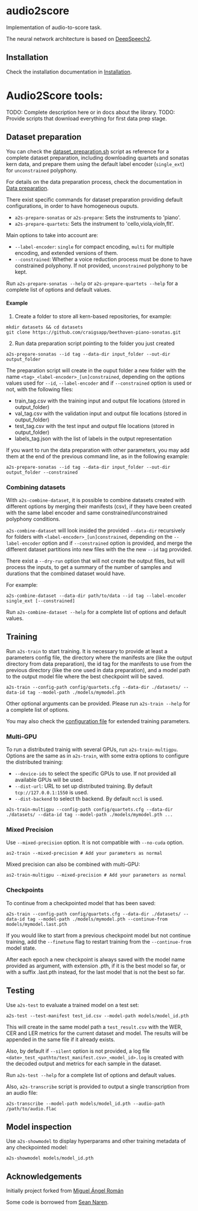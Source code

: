 # audio2score

Implementation of audio-to-score task.

The neural network architecture is based on [DeepSpeech2](https://arxiv.org/abs/1512.02595).

## Installation

Check the installation documentation in [Installation](docs/Installation.md).

# Audio2Score tools:
TODO: Complete description here or in docs about the library.
TODO: Provide scripts that download everything for first data prep stage.

## Dataset preparation

You can check the [dataset_preparation.sh](scripts/dataset_preparation.sh) script as reference for a complete dataset preparation, including downloading quartets and sonatas kern data, and prepare them using the default label encoder (`single_ext`) for `unconstrained` polyphony.

For details on the data preparation process, check the documentation in [Data preparation](docs/DataPreparation.md).

There exist specific commands for dataset preparation providing default configurations, in order to have homogeneous ouputs.
* `a2s-prepare-sonatas` or `a2s-prepare`: Sets the instruments to 'piano'.
* `a2s-prepare-quartets`: Sets the instrument to 'cello,viola,violn,flt'.

Main options to take into account are:
* `--label-encoder`: `single` for compact encoding, `multi` for multiple encoding, and extended versions of them.
* `--constrained`: Whether a voice reduction process must be done to have constrained polyphony. If not provided, `unconstrained` polyphony to be kept. 

Run ```a2s-prepare-sonatas --help``` or ```a2s-prepare-quartets --help``` for a complete list of options and default values.

#### Example

1. Create a folder to store all kern-based repositories, for example:
```
mkdir datasets && cd datasets
git clone https://github.com/craigsapp/beethoven-piano-sonatas.git
```
2. Run data preparation script pointing to the folder you just created
```
a2s-prepare-sonatas --id tag --data-dir input_folder --out-dir output_folder
```
The preparation script will create in the ouput folder a new folder with the name `<tag>_<label-encoder>_[un]constrained`, depending on the options values used for `--id`, `--label-encoder` and if `--constrained` option is used or not, with the following files:
* train_tag.csv with the training input and output file locations (stored in output_folder)
* val_tag.csv with the validation input and output file locations (stored in output_folder)
* test_tag.csv with the test input and output file locations (stored in output_folder)
* labels_tag.json with the list of labels in the output representation

If you want to run the data preparation with other parameters, you may add them at the end of the previous command line, as in the following example:
```
a2s-prepare-sonatas --id tag --data-dir input_folder --out-dir output_folder --constrained
```

### Combining datasets

With `a2s-combine-dataset`, it is possible to combine datasets created with different options by merging their manifests (csv), if they have been created with the same label encoder and same constrained/unconstrained polyphony conditions.

`a2s-combine-dataset` will look insided the provided `--data-dir` recursively for folders with `<label-encoder>_[un]constrained`, depending on the `--label-encoder` option and if `--constrained` option is provided, and merge the different dataset partitions into new files with the the new `--id` tag provided.

There exist a `--dry-run` option that will not create the output files, but will process the inputs, to get a summary of the number of samples and durations that the combined dataset would have.

For example:
```
a2s-combine-dataset --data-dir path/to/data --id tag --label-encoder single_ext [--constrained] 
```

Run `a2s-combine-dataset --help` for a complete list of options and default values.

## Training

Run ``a2s-train`` to start training. It is necessary to provide at least a parameters config file, the directory where the manifests are (like the output directory from data preparation), the id tag for the manifests to use from the previous directory (like the one used in data preparation), and a model path to the output model file where the best checkpoint will be saved.
```
a2s-train --config-path config/quartets.cfg --data-dir ./datasets/ --data-id tag --model-path ./models/mymodel.pth
```
Other optional arguments can be provided. Please run ```a2s-train --help``` for a complete list of options.

You may also check the [configuration file](config/quartets.cfg) for extended training parameters.

### Multi-GPU

To run a distributed trainig with several GPUs, run `a2s-train-multigpu`. Options are the same as in `a2s-train`, with some extra options to configure the distributed training:
* `--device-ids` to select the specific GPUs to use. If not provided all available GPUs will be used.
* `--dist-url`: URL to set up distributed training. By default `tcp://127.0.0.1:1550` is used.
* `--dist-backend` to select th backend. By default `nccl` is used.
```
a2s-train-multigpu --config-path config/quartets.cfg --data-dir ./datasets/ --data-id tag --model-path ./models/mymodel.pth ...
```

### Mixed Precision
Use `--mixed-precision` option. It is not compatible with `--no-cuda` option.
```
as2-train --mixed-precision # Add your parameters as normal
```
Mixed precision can also be combined with multi-GPU:
```
as2-train-multigpu --mixed-precision # Add your parameters as normal
```

### Checkpoints

To continue from a checkpointed model that has been saved:

```
a2s-train --config-path config/quartets.cfg --data-dir ./datasets/ --data-id tag --model-path ./models/mymodel.pth --continue-from models/mymodel.last.pth
```

If you would like to start from a previous checkpoint model but not continue training, add the `--finetune` flag to restart training from the `--continue-from` model state.

After each epoch a new checkpoint is always saved with the model name provided as argument, with extension .pth, if it is the best model so far, or with a suffix .last.pth instead, for the last model that is not the best so far.


## Testing

Use `a2s-test` to evaluate a trained model on a test set:

```
a2s-test --test-manifest test_id.csv --model-path models/model_id.pth
```
This will create in the same model path a `test_result.csv` with the WER, CER and LER metrics for the current dataset and model. The results will be appended in the same file if it already exists.

Also, by default if  `--silent` option is not provided, a log file `<date>_test_<pathto/test_manifest.csv>_<model_id>.log` is created with the decoded output and metrics for each sample in the dataset.

Run `a2s-test --help` for a complete list of options and default values.


Also, `a2s-transcribe` script is provided to output a single transcription from an audio file:
```
a2s-transcribe --model-path models/model_id.pth --audio-path /path/to/audio.flac
```

## Model inspection

Use `a2s-showmodel` to display hyperparams and other training metadata of any checkpointed model:

```
a2s-showmodel models/model_id.pth
```

## Acknowledgements

Initially project forked from [Miguel Ángel Román](https://github.com/mangelroman/audio2score.git)

Some code is borrowed from [Sean Naren](https://github.com/SeanNaren/deepspeech.pytorch).
